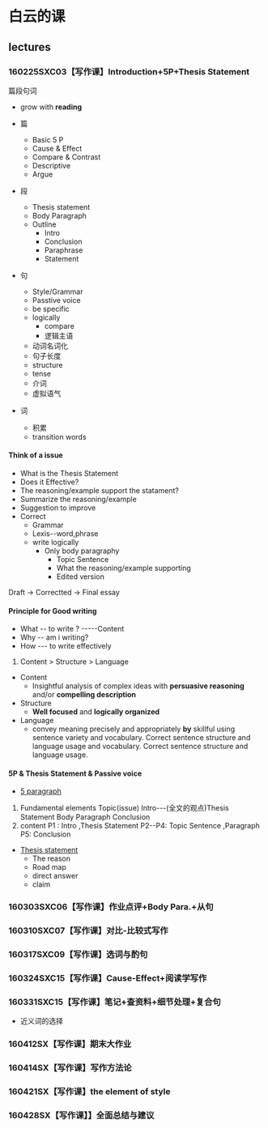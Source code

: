 # 白云的课
## lectures
### 160225SXC03【写作课】Introduction+5P+Thesis Statement
篇段句词
* grow with **reading**

* 篇
  * Basic 5 P
  * Cause & Effect
  * Compare & Contrast
  * Descriptive
  * Argue
* 段
  * Thesis statement
  * Body Paragraph
  * Outline
    * Intro
    * Conclusion
    * Paraphrase
    * Statement
* 句
  * Style/Grammar
  * Passtive voice
  * be specific
  * logically
    * compare
    * 逻辑主语
  * 动词名词化
  * 句子长度
  * structure
  * tense
  * 介词
  * 虚拟语气
* 词
  * 积累
  * transition words
 

#### Think of a issue
* What is the Thesis Statement
* Does it Effective?
* The reasoning/example support the statament?
* Summarize the reasoning/example
* Suggestion to improve
* Correct
  * Grammar
  * Lexis--word,phrase
  * write logically
    * Only body paragraphy
      * Topic Sentence
      * What the reasoning/example supporting
      * Edited version

Draft -> Correctted -> Final essay

#### Principle for Good writing 
* What -- to write ? -----Content
* Why -- am i writing?
* How --- to write effectively
1. Content > Structure > Language
* Content 
  * Insightful analysis of complex ideas with **persuasive reasoning** and/or **compelling description**
* Structure
  * **Well focused** and **logically organized**
* Language
  * convey meaning precisely and appropriately **by** skillful using sentence variety and vocabulary. Correct sentence structure and language usage and vocabulary. Correct sentence structure and language usage.

#### 5P & Thesis Statement & Passive voice
* [5 paragraph](http://essayisay.homestead.com/fiveparagraphs.html)
1. Fundamental elements
Topic(issue)
Intro---(全文的观点)Thesis Statement
Body Paragraph
Conclusion
2. content
P1 : Intro ,Thesis Statement
P2--P4: Topic Sentence ,Paragraph
P5: Conclusion

* [Thesis statement](https://writingcenter.unc.edu/tips-and-tools/thesis-statements/)
  * The reason
  * Road map
  * direct answer
  * claim












### 160303SXC06【写作课】作业点评+Body Para.+从句
### 160310SXC07【写作课】对比-比较式写作
### 160317SXC09【写作课】选词与酌句
### 160324SXC15【写作课】Cause-Effect+阅读学写作

### 160331SXC15【写作课】笔记+查资料+细节处理+复合句

* 近义词的选择

### 160412SX【写作课】期末大作业
### 160414SX【写作课】写作方法论
### 160421SX【写作课】the element of style
### 160428SX【写作课】】全面总结与建议